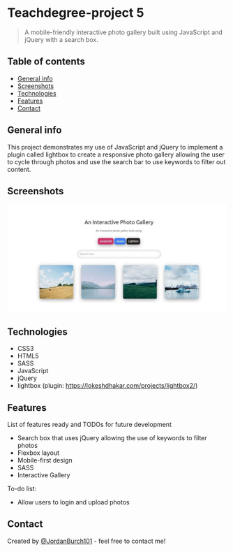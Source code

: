 # Teachdegree-project 5
> A mobile-friendly interactive photo gallery built using JavaScript and jQuery with a search box.

## Table of contents
* [General info](#general-info)
* [Screenshots](#screenshots)
* [Technologies](#technologies)
* [Features](#features)
* [Contact](#contact)

## General info
This project demonstrates my use of JavaScript and jQuery to implement a plugin called lightbox to create a responsive photo gallery allowing the user to cycle through photos and use the search bar to use keywords to filter out content.

## Screenshots
![Example screenshot](images/Screenshot.png)

## Technologies
* CSS3
* HTML5
* SASS
* JavaScript
* jQuery
* lightbox (plugin: https://lokeshdhakar.com/projects/lightbox2/)

## Features
List of features ready and TODOs for future development
* Search box that uses jQuery allowing the use of keywords to filter photos
* Flexbox layout
* Mobile-first design
* SASS
* Interactive Gallery

To-do list:
* Allow users to login and upload photos

## Contact
Created by [@JordanBurch101](https://github.com/Jordanburch101) - feel free to contact me!